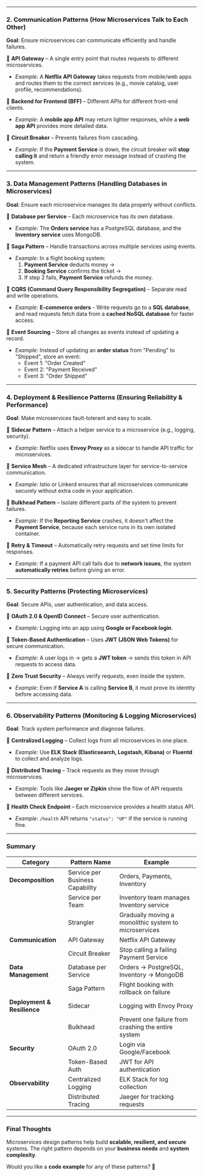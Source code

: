 
---

### **2. Communication Patterns (How Microservices Talk to Each Other)**

**Goal**: Ensure microservices can communicate efficiently and handle failures.

📌 **API Gateway** – A single entry point that routes requests to different microservices.

- _Example_: A **Netflix API Gateway** takes requests from mobile/web apps and routes them to the correct services (e.g., movie catalog, user profile, recommendations).

📌 **Backend for Frontend (BFF)** – Different APIs for different front-end clients.

- _Example_: A **mobile app API** may return lighter responses, while a **web app API** provides more detailed data.

📌 **Circuit Breaker** – Prevents failures from cascading.

- _Example_: If the **Payment Service** is down, the circuit breaker will **stop calling it** and return a friendly error message instead of crashing the system.

---

### **3. Data Management Patterns (Handling Databases in Microservices)**

**Goal**: Ensure each microservice manages its data properly without conflicts.

📌 **Database per Service** – Each microservice has its own database.

- _Example_: The **Orders service** has a PostgreSQL database, and the **Inventory service** uses MongoDB.

📌 **Saga Pattern** – Handle transactions across multiple services using events.

- _Example_: In a flight booking system:
    1. **Payment Service** deducts money →
    2. **Booking Service** confirms the ticket →
    3. If step 2 fails, **Payment Service** refunds the money.

📌 **CQRS (Command Query Responsibility Segregation)** – Separate read and write operations.

- _Example_: **E-commerce orders** - Write requests go to a **SQL database**, and read requests fetch data from a **cached NoSQL database** for faster access.

📌 **Event Sourcing** – Store all changes as events instead of updating a record.

- _Example_: Instead of updating an **order status** from "Pending" to "Shipped", store an event:
    - Event 1: "Order Created"
    - Event 2: "Payment Received"
    - Event 3: "Order Shipped"

---

### **4. Deployment & Resilience Patterns (Ensuring Reliability & Performance)**

**Goal**: Make microservices fault-tolerant and easy to scale.

📌 **Sidecar Pattern** – Attach a helper service to a microservice (e.g., logging, security).

- _Example_: Netflix uses **Envoy Proxy** as a sidecar to handle API traffic for microservices.

📌 **Service Mesh** – A dedicated infrastructure layer for service-to-service communication.

- _Example_: Istio or Linkerd ensures that all microservices communicate securely without extra code in your application.

📌 **Bulkhead Pattern** – Isolate different parts of the system to prevent failures.

- _Example_: If the **Reporting Service** crashes, it doesn't affect the **Payment Service**, because each service runs in its own isolated container.

📌 **Retry & Timeout** – Automatically retry requests and set time limits for responses.

- _Example_: If a payment API call fails due to **network issues**, the system **automatically retries** before giving an error.

---

### **5. Security Patterns (Protecting Microservices)**

**Goal**: Secure APIs, user authentication, and data access.

📌 **OAuth 2.0 & OpenID Connect** – Secure user authentication.

- _Example_: Logging into an app using **Google or Facebook login**.

📌 **Token-Based Authentication** – Uses **JWT (JSON Web Tokens)** for secure communication.

- _Example_: A user logs in → gets a **JWT token** → sends this token in API requests to access data.

📌 **Zero Trust Security** – Always verify requests, even inside the system.

- _Example_: Even if **Service A** is calling **Service B**, it must prove its identity before accessing data.

---

### **6. Observability Patterns (Monitoring & Logging Microservices)**

**Goal**: Track system performance and diagnose failures.

📌 **Centralized Logging** – Collect logs from all microservices in one place.

- _Example_: Use **ELK Stack (Elasticsearch, Logstash, Kibana)** or **Fluentd** to collect and analyze logs.

📌 **Distributed Tracing** – Track requests as they move through microservices.

- _Example_: Tools like **Jaeger or Zipkin** show the flow of API requests between different services.

📌 **Health Check Endpoint** – Each microservice provides a health status API.

- _Example_: `/health` API returns `"status": "UP"` if the service is running fine.

---

### **Summary**

|**Category**|**Pattern Name**|**Example**|
|---|---|---|
|**Decomposition**|Service per Business Capability|Orders, Payments, Inventory|
||Service per Team|Inventory team manages Inventory service|
||Strangler|Gradually moving a monolithic system to microservices|
|**Communication**|API Gateway|Netflix API Gateway|
||Circuit Breaker|Stop calling a failing Payment Service|
|**Data Management**|Database per Service|Orders → PostgreSQL, Inventory → MongoDB|
||Saga Pattern|Flight booking with rollback on failure|
|**Deployment & Resilience**|Sidecar|Logging with Envoy Proxy|
||Bulkhead|Prevent one failure from crashing the entire system|
|**Security**|OAuth 2.0|Login via Google/Facebook|
||Token-Based Auth|JWT for API authentication|
|**Observability**|Centralized Logging|ELK Stack for log collection|
||Distributed Tracing|Jaeger for tracking requests|

---

### **Final Thoughts**

Microservices design patterns help build **scalable, resilient, and secure** systems. The right pattern depends on your **business needs** and **system complexity**.

Would you like a **code example** for any of these patterns? 🚀